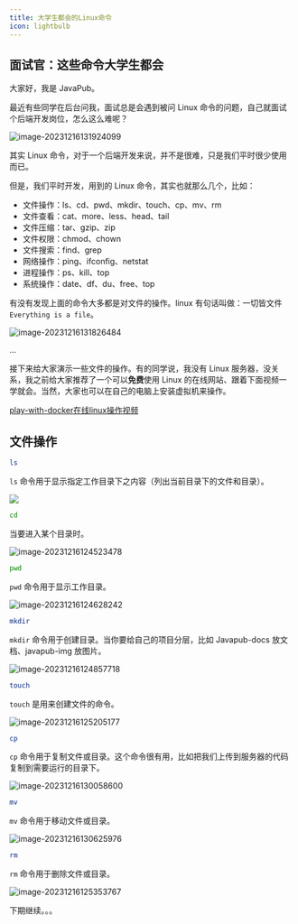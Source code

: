 ```yaml
---
title: 大学生都会的Linux命令
icon: lightbulb
---
```







## 面试官：这些命令大学生都会


大家好，我是 JavaPub。

最近有些同学在后台问我，面试总是会遇到被问 Linux 命令的问题，自己就面试个后端开发岗位，怎么这么难呢？

![image-20231216131924099](https://javapub-common-oss.oss-cn-beijing.aliyuncs.com/javapub/image-20231216131924099.png)

其实 Linux 命令，对于一个后端开发来说，并不是很难，只是我们平时很少使用而已。

但是，我们平时开发，用到的 Linux 命令，其实也就那么几个，比如：
- 文件操作：ls、cd、pwd、mkdir、touch、cp、mv、rm
- 文件查看：cat、more、less、head、tail
- 文件压缩：tar、gzip、zip
- 文件权限：chmod、chown
- 文件搜索：find、grep
- 网络操作：ping、ifconfig、netstat
- 进程操作：ps、kill、top
- 系统操作：date、df、du、free、top

有没有发现上面的命令大多都是对文件的操作。linux 有句话叫做：一切皆文件 `Everything is a file`。

![image-20231216131826484](https://javapub-common-oss.oss-cn-beijing.aliyuncs.com/javapub/image-20231216131826484.png)

...

接下来给大家演示一些文件的操作。有的同学说，我没有 Linux 服务器，没关系，我之前给大家推荐了一个可以**免费**使用 Linux 的在线网站、跟着下面视频一学就会。当然，大家也可以在自己的电脑上安装虚拟机来操作。

[play-with-docker在线linux操作视频]()

## 文件操作

```bash                                                         
ls
```

`ls` 命令用于显示指定工作目录下之内容（列出当前目录下的文件和目录）。

![](https://javapub-common-oss.oss-cn-beijing.aliyuncs.com/javapub/image-20231216124110943.png)


```bash
cd
```

当要进入某个目录时。

![image-20231216124523478](https://javapub-common-oss.oss-cn-beijing.aliyuncs.com/javapub/image-20231216124523478.png)

```bash
pwd
```
`pwd` 命令用于显示工作目录。

![image-20231216124628242](https://javapub-common-oss.oss-cn-beijing.aliyuncs.com/javapub/image-20231216124628242.png)

```bash
mkdir
```

`mkdir` 命令用于创建目录。当你要给自己的项目分层，比如 Javapub-docs 放文档、javapub-img 放图片。

![image-20231216124857718](https://javapub-common-oss.oss-cn-beijing.aliyuncs.com/javapub/image-20231216124857718.png)

```bash
touch
```

`touch` 是用来创建文件的命令。

![image-20231216125205177](https://javapub-common-oss.oss-cn-beijing.aliyuncs.com/javapub/image-20231216125205177.png)



```bash
cp
```

`cp` 命令用于复制文件或目录。这个命令很有用，比如把我们上传到服务器的代码复制到需要运行的目录下。

![image-20231216130058600](https://javapub-common-oss.oss-cn-beijing.aliyuncs.com/javapub/image-20231216130058600.png)

```bash
mv
```

`mv` 命令用于移动文件或目录。

![image-20231216130625976](https://javapub-common-oss.oss-cn-beijing.aliyuncs.com/javapub/image-20231216130625976.png)


```bash
rm
```

`rm` 命令用于删除文件或目录。

![image-20231216125353767](https://javapub-common-oss.oss-cn-beijing.aliyuncs.com/javapub/image-20231216125353767.png)


下期继续。。。

